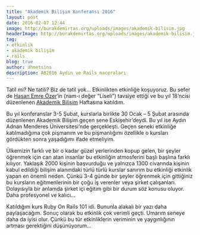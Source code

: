 ```yaml
---
title: "Akademik Bilişim Konferansı 2016"
layout: post
date: 2016-02-07 12:44
image: http://burakdemirtas.org/uploads/images/akademik-bilisim.jpg
headerImage: http://burakdemirtas.org/uploads/images/akademik-bilisim.jpg
tag:
- etkinlik
- akademik bilişim
- rails
blog: true
author: ahmetsina
description: AB2016 Aydın ve Rails maceraları
---
```



Tatil mi? Ne tatili? Biz de tatil yok… Etkinlikten etkinliğe koşuyoruz. Bu sefer de [Hasan Emre Özer][1]‘in (nam-ı değer “Liseli”) tavsiye ettiği ve bu yıl 18’ncisi düzenlenen [Akademik Bilişim][2] Haftasına katıldım.


Bu yıl konferanslar 3-5 Şubat, kurslarla birlikte 30 Ocak – 5 Şubat arasında düzenlenen Akademik Bilişim geçen sene Eskişehir’deydi. Bu yıl ise Aydın Adnan Menderes Üniversitesi’nde gerçekleşti. Geçen seneki etkinliğe katılmadığıma çok pişmanım ve bu pişmanlığımı özellikle o kursları gördükten sonra yaşadığımı ifade etmeliyim.

Ülkemizin farklı ve bir o kadar güzel yerlerinden kopup gelen, bir şeyler öğrenmek için can atan insanlar bu etkinliğin atmosferini başlı başlına farklı kılıyor. Yaklaşık 2000 kişinin başvurduğu ve yalnızca 1300 civarında kişinin kabul edildiği bilişim alanındaki türlü türlü kurslar sanırım bu etkinliği etkinlik yapan en önemli neden. Çünkü 3-4 günde bir şeyler öğrenmek için gittiğiniz bu kursların eğitmenlerinin bir çoğu iş verenler veya şirket çalışanları. Dolayısıyla bir anlamda şirket içi eğitim gibi bir durum söz konusu oluyor. Daha profesyonel ve kalıcı…

Katıldığım kurs Ruby On Rails 101 idi. Bununla alakalı bir yazı daha paylaşacağım. Sonuç olarak bu etkinlik çok verimli geçti. Umarım seneye daha da iyisi olur. Çünkü bu tür etkinliklerin veriminin ve yaygınlığının artması gerektiğini düşünüyorum…


[1]: https://tr.linkedin.com/in/hasanemrebeyy
[2]: http://ab.org.tr/
